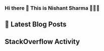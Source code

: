 ### Hi there 👋  This is Nishant Sharma 🧑🏼‍🎤

## 📕 Latest Blog Posts
<!-- BLOG-POST-LIST:START -->
<!-- BLOG-POST-LIST:END -->


## StackOverflow Activity
<!-- STACKOVERFLOW:START -->
<!-- STACKOVERFLOW:END -->